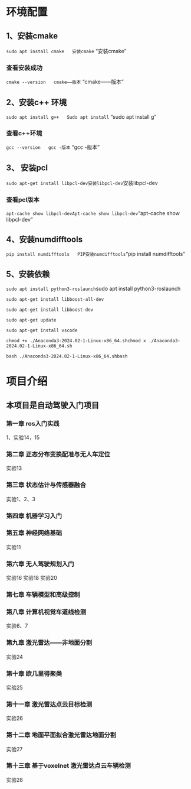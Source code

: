 # 环境配置
## 1、安装cmake
`sudo apt install cmake   安装cmake`   “安装cmake”
### 查看安装成功
`cmake --version   cmake——版本`   “cmake——版本”
## 2、安装c++ 环境
`sudo apt install g++   Sudo apt install`   “sudo apt install g”
### 查看c++环境
`gcc --version   gcc -版本`   “gcc -版本”
## 3、 安装pcl
`sudo apt-get install libpcl-dev安装libpcl-dev`安装libpcl-dev
### 查看pcl版本
`apt-cache show libpcl-devApt-cache show libpcl-dev`“apt-cache show libpcl-dev”
## 4、安装numdifftools
`pip install numdifftools   PIP安装numdifftools`“pip install numdifftools”
## 5、安装依赖
`sudo apt install python3-roslaunch`sudo apt install python3-roslaunch

`sudo apt-get install libboost-all-dev`

`sudo apt-get install libboost-dev`

`sudo apt-get update`

`sudo apt-get install vscode`

`chmod +x ./Anaconda3-2024.02-1-Linux-x86_64.shchmod x ./Anaconda3-2024.02-1-Linux-x86_64.sh`

`bash ./Anaconda3-2024.02-1-Linux-x86_64.shbash`

# 项目介绍
## 本项目是自动驾驶入门项目
### 第一章 ros入门实践
1、实验14，15

### 第二章 正态分布变换配准与无人车定位
实验13

### 第三章 状态估计与传感器融合
实验1、2、3

### 第四章  机器学习入门 

### 第五章   神经网络基础
实验11

### 第六章  无人驾驶规划入门
实验16
实验18
实验20

### 第七章  车辆模型和高级控制

### 第八章  计算机视觉车道线检测
实验6、7

### 第九章 激光雷达——非地面分割
实验24

### 第十章 欧几里得聚类
实验25

### 第十一章 激光雷达点云目标检测
实验26

### 第十二章 地面平面拟合激光雷达地面分割
实验27 

### 第十三章  基于voxelnet 激光雷达点云车辆检测
实验28
